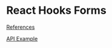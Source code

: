 # React Hooks Forms

[References](https://github.com/react-hook-form/react-hook-form/tree/master/examples)

[API Example](https://codesandbox.io/s/flamboyant-mirzakhani-yeyzh?file=/src/components/User.js:0-465)